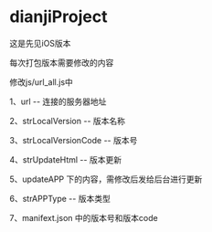 # dianjiProject

这是先见iOS版本

每次打包版本需要修改的内容


修改js/url_all.js中 

1、url -- 连接的服务器地址

2、strLocalVersion -- 版本名称

3、strLocalVersionCode -- 版本号

4、strUpdateHtml -- 版本更新

5、updateAPP 下的内容，需修改后发给后台进行更新

6、strAPPType -- 版本类型

7、manifext.json 中的版本号和版本code